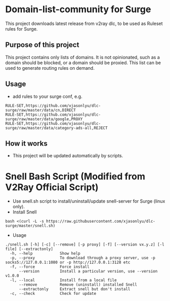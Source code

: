 # Domain-list-community for Surge

This project downloads latest release from v2ray dlc, to be used as Ruleset rules for Surge.

## Purpose of this project

This project contains only lists of domains. It is not opinionated, such as a domain should be blocked, or a domain should be proxied. This list can be used to generate routing rules on demand.

## Usage

- add rules to your surge conf, e.g.

```
RULE-SET,https://github.com/xjasonlyu/dlc-surge/raw/master/data/cn,DIRECT
RULE-SET,https://github.com/xjasonlyu/dlc-surge/raw/master/data/google,PROXY
RULE-SET,https://github.com/xjasonlyu/dlc-surge/raw/master/data/category-ads-all,REJECT
```

## How it works

- This project will be updated automatically by scripts.

# Snell Bash Script (Modified from V2Ray Official Script)
- Use snell.sh script to install/uninstall/update snell-server for Surge (linux only).
- Install Snell
```
bash <(curl -L -s https://raw.githubusercontent.com/xjasonlyu/dlc-surge/master/snell.sh)
```
- Usage
```
./snell.sh [-h] [-c] [--remove] [-p proxy] [-f] [--version vx.y.z] [-l file] [--extractonly]
  -h, --help            Show help
  -p, --proxy           To download through a proxy server, use -p socks5://127.0.0.1:1080 or -p http://127.0.0.1:3128 etc
  -f, --force           Force install
      --version         Install a particular version, use --version v1.0.0
  -l, --local           Install from a local file
      --remove          Remove (uninstall) installed Snell
      --extractonly     Extract snell but don't install
  -c, --check           Check for update
```
